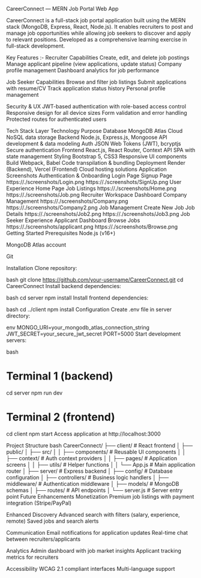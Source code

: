 CareerConnect — MERN Job Portal Web App

CareerConnect is a full-stack job portal application built using the MERN stack (MongoDB, Express, React, Node.js). It enables recruiters to post and manage job opportunities while allowing job seekers to discover and apply to relevant positions. Developed as a comprehensive learning exercise in full-stack development.


Key Features :-
Recruiter Capabilities
Create, edit, and delete job postings
Manage applicant pipeline (view applications, update status)
Company profile management
Dashboard analytics for job performance

Job Seeker Capabilities
Browse and filter job listings
Submit applications with resume/CV
Track application status history
Personal profile management

Security & UX
JWT-based authentication with role-based access control
Responsive design for all device sizes
Form validation and error handling
Protected routes for authenticated users

Tech Stack
Layer    Technology    Purpose
Database    MongoDB Atlas    Cloud NoSQL data storage
Backend    Node.js, Express.js, Mongoose    API development & data modeling
Auth    JSON Web Tokens (JWT), bcryptjs    Secure authentication
Frontend    React.js, React Router, Context API    SPA with state management
Styling    Bootstrap 5, CSS3    Responsive UI components
Build    Webpack, Babel    Code transpilation & bundling
Deployment    Render (Backend), Vercel (Frontend)    Cloud hosting solutions
Application Screenshots
Authentication & Onboarding
Login Page    Signup Page
https://./screenshots/Login.png    https://./screenshots/SignUp.png
User Experience
Home Page    Job Listings
https://./screenshots/Home.png    https://./screenshots/Job.png
Recruiter Workspace
Dashboard    Company Management
https://./screenshots/Company.png    https://./screenshots/Company2.png
Job Management
Create New Job    Job Details
https://./screenshots/Job2.png    https://./screenshots/Job3.png
Job Seeker Experience
Applicant Dashboard    Browse Jobs
https://./screenshots/applicant.png    https://./screenshots/Browse.png
Getting Started
Prerequisites
Node.js (v16+)

MongoDB Atlas account

Git

Installation
Clone repository:

bash
git clone https://github.com/your-username/CareerConnect.git
cd CareerConnect
Install backend dependencies:

bash
cd server
npm install
Install frontend dependencies:

bash
cd ../client
npm install
Configuration
Create .env file in server directory:

env
MONGO_URI=your_mongodb_atlas_connection_string
JWT_SECRET=your_secure_jwt_secret
PORT=5000
Start development servers:

bash
# Terminal 1 (backend)
cd server
npm run dev

# Terminal 2 (frontend)
cd client
npm start
Access application at http://localhost:3000

Project Structure
bash
CareerConnect/
├── client/            # React frontend
│   ├── public/
│   ├── src/
│   │   ├── components/  # Reusable UI components
│   │   ├── context/     # Auth context providers
│   │   ├── pages/       # Application screens
│   │   ├── utils/       # Helper functions
│   │   └── App.js       # Main application router
│
├── server/            # Express backend
│   ├── config/        # Database configuration
│   ├── controllers/   # Business logic handlers
│   ├── middleware/    # Authentication middleware
│   ├── models/        # MongoDB schemas
│   ├── routes/        # API endpoints
│   └── server.js      # Server entry point
Future Enhancements
Monetization
Premium job listings with payment integration (Stripe/PayPal)

Enhanced Discovery
Advanced search with filters (salary, experience, remote)
Saved jobs and search alerts

Communication
Email notifications for application updates
Real-time chat between recruiters/applicants

Analytics
Admin dashboard with job market insights
Applicant tracking metrics for recruiters

Accessibility
WCAG 2.1 compliant interfaces
Multi-language support
